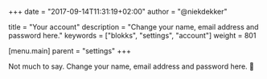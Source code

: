 +++
date            = "2017-09-14T11:31:19+02:00"
author          = "@niekdekker"

title           = "Your account"
description     = "Change your name, email address and password here."
keywords        = ["blokks", "settings", "account"]
weight          = 801

[menu.main]
parent          = "settings"
+++

Not much to say. Change your name, email address and password here. 🤔